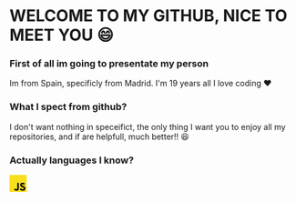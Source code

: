 # WELCOME TO MY GITHUB, NICE TO MEET YOU 😄

### First of all im going to presentate my person

Im from Spain, specificly from Madrid. I'm 19 years all I love coding ❤

### What I spect from github?

I don't want nothing in speceifict, the only thing I want you to enjoy all my repositories, and if are helpfull, much better!! 😆

### Actually languages I know?

<img src="./img/tech/js.png" height="30px" width="30px">
